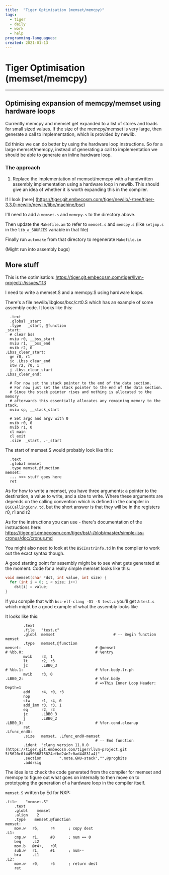 ```yaml
---
title:  "Tiger Optimisation (memset/memcpy)"
tags:
  - tiger
  - daily
  - work
  - help
programming-languagues:
created: 2021-01-13
---
```

# Tiger Optimisation (memset/memcpy)
---
## Optimising expansion of memcpy/memset using hardware loops
Currently memcpy and memset get expanded to a list of stores and loads for small sized values. If the size of the memcpy/memset is very large, then generate a call to implementation, which is provided by newlib.

Ed thinks we can do better by using the hardware loop instructions. So for a large memset/memcpy, instead of generating a call to implementation we should be able to generate an inline hardware loop.

### The approach
1. Replace the implementation of memset/memcpy with a handwritten assembly implementation using a hardware loop in newlib. This should give an idea of whether it is worth expanding this in the compiler.

If I look [here] (https://tiger.git.embecosm.com/tiger/newlib/-/tree/tiger-3.3.0-newlib/newlib/libc/machine/bsc)

I'll need to add a `memset.s` and `memcpy.s` to the directory above.

Then update the `Makefile.am` to refer to `memset.s` and `memcpy.s` (like `setjmp.s` in the `lib_a_SOURCES` variable in that file)

Finally run `automake` from that directory to regenerate `Makefile.in`

(Might run into assembly bugs)

## More stuff
This is the optimisation: https://tiger.git.embecosm.com/tiger/llvm-project/-/issues/113

I need to write a memset.S and a memcpy.S using hardware loops.

There's a file newlib/libgloss/bsc/crt0.S which has an example of some assembly code. It looks like this:

```assembly
  .text
  .global _start
  .type   _start, @function
_start:
  # clear bss 
  mviu r0, __bss_start
  mviu r1, __bss_end
  mvib r2, 0
.Lbss_clear_start:
  ge r0, r1
  jc .Lbss_clear_end
  stw r2, r0, 1
  j .Lbss_clear_start
.Lbss_clear_end:

  # For now set the stack pointer to the end of the data section.
  # For now just set the stack pointer to the end of the data section.
  # Since the stack pointer rises and nothing is allocated to the memory
  # afterwards this essentially allocates any remaining memory to the stack.
  mviu sp, __stack_start

  # Set argc and argv with 0
  mvib r0, 0
  mvib r1, 0
  cl main
  cl exit
  .size  _start, .-_start
```

The start of memset.S would probably look like this:

```
  .text
  .global memset
  .type memset,@function
memset:
  ... <<< stuff goes here
  ret
```

As for how to write a memset, you have three arguments: a pointer to the destination, a value to write, and a size to write. Where these arguments are depends on the calling convention which is defined in the compiler in `BSCCallingConv.td`, but the short answer is that they will be in the registers r0, r1 and r2

As for the instructions you can use - there's documentation of the instructions here: https://tiger.git.embecosm.com/tiger/bst/-/blob/master/simple-iss-cronus/doc/cronus.md

You might also need to look at the `BSCInstrInfo.td` in the compiler to work out the exact syntax though.

A good starting point for assembly might be to see what gets generated at the moment.  Code for a really simple memset looks like this:

```c
void memset(char *dst, int value, int size) {
  for (int i = 0; i < size; i++)
    dst[i] = value;
}
```

If you compile that with `bsc-elf-clang -O1 -S test.c` you'll get a `test.s` which might be a good example of what the assembly looks like

It looks like this:

```assembly
        .text
        .file   "test.c"
        .globl  memset                          # -- Begin function memset
        .type   memset,@function
memset:                                 # @memset
# %bb.0:                                # %entry
        mvib    r3, 1
        lt      r2, r3
        jc      .LBB0_3
# %bb.1:                                # %for.body.lr.ph
        mvib    r3, 0
.LBB0_2:                                # %for.body
                                        # =>This Inner Loop Header: Depth=1
        add     r4, r0, r3
        nop
        stw     r1, r4, 0
        add_imm r3, r3, 1
        eq      r2, r3
        jc      .LBB0_3
        j       .LBB0_2
.LBB0_3:                                # %for.cond.cleanup
        ret
.Lfunc_end0:
        .size   memset, .Lfunc_end0-memset
                                        # -- End function
        .ident  "clang version 11.0.0
(https://tiger.git.embecosm.com/tiger/llvm-project.git
5f5620c0f445066875824efbd24e2c0ad44831a4)"
        .section        ".note.GNU-stack","",@progbits
        .addrsig
```

The idea is to check the code generated from the compiler for memset and memcpy to figure out what goes on internally to then move on to prototyping the generation of a hardware loop in the compiler itself.

`memset.S` written by Ed for NXP:

```
.file    "memset.S"
    .text
    .globl    memset
    .align    2
    .type    memset,@function
memset:
    mov.w   r6,     r4      ; copy dest
.L1:
    cmp.w   r1,     #0      ; num == 0
    beq     .L2
    mov.b   @r4+,   r0l
    sub.w   r1,     #1      ; num--
    bra     .L1
.L2:
    mov.w   r0,     r6      ; return dest
    ret
```